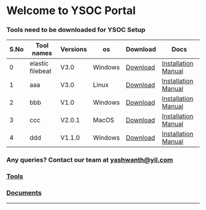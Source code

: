 

# Welcome to YSOC Portal



### Tools need to be downloaded for YSOC Setup


| S.No |  Tool names |Versions    |os    |Download     | Docs      | 
|-------| ------ |------ |------ |---------------------------------|---------------------------------|
| 0     |  elastic filebeat|V3.0|Windows|[Download](https://artifacts.elastic.co/downloads/beats/filebeat/filebeat-8.3.2-windows-x86_64.msi)  | [Installation Manual](https://media-exp1.licdn.com/dms/document/C4D1FAQGUgrcVyuE_jg/feedshare-document-pdf-analyzed/0/1650207547233?e=2147483647&v=beta&t=a4I4-cqJOrYYo0BQhgPvU7p9dvefJKNyemaKKNecFoA)  | 
| 1     | aaa |V3.0|Linux| [Download](phase1/README.md) |[Installation Manual](https://media-exp1.licdn.com/dms/document/C4D1FAQGUgrcVyuE_jg/feedshare-document-pdf-analyzed/0/1650207547233?e=2147483647&v=beta&t=a4I4-cqJOrYYo0BQhgPvU7p9dvefJKNyemaKKNecFoA)  | 
| 2     | bbb |V1.0|Windows| [Download](phase2/README.md) |[Installation Manual](https://media-exp1.licdn.com/dms/document/C4D1FAQGUgrcVyuE_jg/feedshare-document-pdf-analyzed/0/1650207547233?e=2147483647&v=beta&t=a4I4-cqJOrYYo0BQhgPvU7p9dvefJKNyemaKKNecFoA)  | 
| 3     | ccc |V2.0.1|MacOS|[Download](phase3/README.md)| [Installation Manual](https://media-exp1.licdn.com/dms/document/C4D1FAQGUgrcVyuE_jg/feedshare-document-pdf-analyzed/0/1650207547233?e=2147483647&v=beta&t=a4I4-cqJOrYYo0BQhgPvU7p9dvefJKNyemaKKNecFoA)  | 
| 4     | ddd | V1.1.0|Windows|[Download](phase3/README.md)| [Installation Manual](https://media-exp1.licdn.com/dms/document/C4D1FAQGUgrcVyuE_jg/feedshare-document-pdf-analyzed/0/1650207547233?e=2147483647&v=beta&t=a4I4-cqJOrYYo0BQhgPvU7p9dvefJKNyemaKKNecFoA)  | 



### Any queries? Contact our team at yashwanth@yil.com


### [Tools](phase0/README.md)

### [Documents](phase1/README.md)

___


